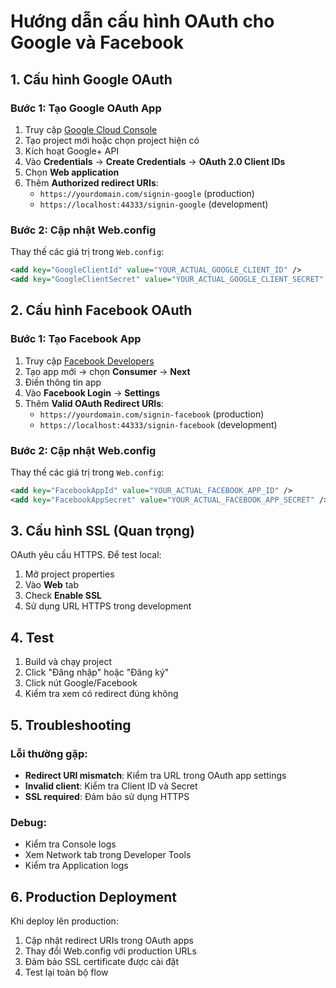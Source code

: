 # Hướng dẫn cấu hình OAuth cho Google và Facebook

## 1. Cấu hình Google OAuth

### Bước 1: Tạo Google OAuth App
1. Truy cập [Google Cloud Console](https://console.cloud.google.com/)
2. Tạo project mới hoặc chọn project hiện có
3. Kích hoạt Google+ API
4. Vào **Credentials** → **Create Credentials** → **OAuth 2.0 Client IDs**
5. Chọn **Web application**
6. Thêm **Authorized redirect URIs**:
   - `https://yourdomain.com/signin-google` (production)
   - `https://localhost:44333/signin-google` (development)

### Bước 2: Cập nhật Web.config
Thay thế các giá trị trong `Web.config`:
```xml
<add key="GoogleClientId" value="YOUR_ACTUAL_GOOGLE_CLIENT_ID" />
<add key="GoogleClientSecret" value="YOUR_ACTUAL_GOOGLE_CLIENT_SECRET" />
```

## 2. Cấu hình Facebook OAuth

### Bước 1: Tạo Facebook App
1. Truy cập [Facebook Developers](https://developers.facebook.com/)
2. Tạo app mới → chọn **Consumer** → **Next**
3. Điền thông tin app
4. Vào **Facebook Login** → **Settings**
5. Thêm **Valid OAuth Redirect URIs**:
   - `https://yourdomain.com/signin-facebook` (production)
   - `https://localhost:44333/signin-facebook` (development)

### Bước 2: Cập nhật Web.config
Thay thế các giá trị trong `Web.config`:
```xml
<add key="FacebookAppId" value="YOUR_ACTUAL_FACEBOOK_APP_ID" />
<add key="FacebookAppSecret" value="YOUR_ACTUAL_FACEBOOK_APP_SECRET" />
```

## 3. Cấu hình SSL (Quan trọng)

OAuth yêu cầu HTTPS. Để test local:
1. Mở project properties
2. Vào **Web** tab
3. Check **Enable SSL**
4. Sử dụng URL HTTPS trong development

## 4. Test

1. Build và chạy project
2. Click "Đăng nhập" hoặc "Đăng ký"
3. Click nút Google/Facebook
4. Kiểm tra xem có redirect đúng không

## 5. Troubleshooting

### Lỗi thường gặp:
- **Redirect URI mismatch**: Kiểm tra URL trong OAuth app settings
- **Invalid client**: Kiểm tra Client ID và Secret
- **SSL required**: Đảm bảo sử dụng HTTPS

### Debug:
- Kiểm tra Console logs
- Xem Network tab trong Developer Tools
- Kiểm tra Application logs

## 6. Production Deployment

Khi deploy lên production:
1. Cập nhật redirect URIs trong OAuth apps
2. Thay đổi Web.config với production URLs
3. Đảm bảo SSL certificate được cài đặt
4. Test lại toàn bộ flow
